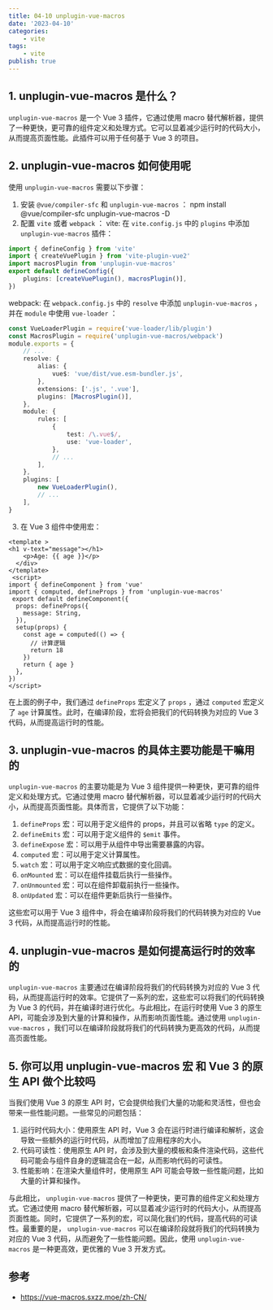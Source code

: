 ```yaml
---
title: 04-10 unplugin-vue-macros
date: '2023-04-10'
categories:
    - vite
tags:
    - vite
publish: true
---
```


## 1. unplugin-vue-macros 是什么？

`unplugin-vue-macros` 是一个 Vue 3 插件，它通过使用 macro 替代解析器，提供了一种更快，更可靠的组件定义和处理方式。它可以显着减少运行时的代码大小，从而提高页面性能。此插件可以用于任何基于 Vue 3 的项目。

## 2. unplugin-vue-macros 如何使用呢

使用 `unplugin-vue-macros` 需要以下步骤：

1. 安装 `@vue/compiler-sfc` 和 `unplugin-vue-macros` ：
   npm install @vue/compiler-sfc unplugin-vue-macros -D
2. 配置 `vite` 或者 `webpack` ：
   vite:
   在 `vite.config.js` 中的 `plugins` 中添加 `unplugin-vue-macros` 插件：

```ts
import { defineConfig } from 'vite'
import { createVuePlugin } from 'vite-plugin-vue2'
import macrosPlugin from 'unplugin-vue-macros'
export default defineConfig({
    plugins: [createVuePlugin(), macrosPlugin()],
})
```

webpack:
在 `webpack.config.js` 中的 `resolve` 中添加 `unplugin-vue-macros` ，并在 `module` 中使用 `vue-loader` ：

```ts
const VueLoaderPlugin = require('vue-loader/lib/plugin')
const MacrosPlugin = require('unplugin-vue-macros/webpack')
module.exports = {
    // ...
    resolve: {
        alias: {
            vue$: 'vue/dist/vue.esm-bundler.js',
        },
        extensions: ['.js', '.vue'],
        plugins: [MacrosPlugin()],
    },
    module: {
        rules: [
            {
                test: /\.vue$/,
                use: 'vue-loader',
            },
            // ...
        ],
    },
    plugins: [
        new VueLoaderPlugin(),
        // ...
    ],
}
```

3. 在 Vue 3 组件中使用宏：

```vue
<template >
<h1 v-text="message"></h1>
    <p>Age: {{ age }}</p>
  </div>
</template>
 <script>
import { defineComponent } from 'vue'
import { computed, defineProps } from 'unplugin-vue-macros'
 export default defineComponent({
  props: defineProps({
    message: String,
  }),
  setup(props) {
    const age = computed(() => {
      // 计算逻辑
      return 18
    })
    return { age }
  },
})
</script>

```

在上面的例子中，我们通过 `defineProps` 宏定义了 `props` ，通过 `computed` 宏定义了 `age` 计算属性。此时，在编译阶段，宏将会把我们的代码转换为对应的 Vue 3 代码，从而提高运行时的性能。

## 3. unplugin-vue-macros 的具体主要功能是干嘛用的

`unplugin-vue-macros` 的主要功能是为 Vue 3 组件提供一种更快，更可靠的组件定义和处理方式。它通过使用 macro 替代解析器，可以显着减少运行时的代码大小，从而提高页面性能。具体而言，它提供了以下功能：

1.  `defineProps` 宏：可以用于定义组件的 props，并且可以省略 `type` 的定义。
2.  `defineEmits` 宏：可以用于定义组件的 `$emit` 事件。
3.  `defineExpose` 宏：可以用于从组件中导出需要暴露的内容。
4.  `computed` 宏：可以用于定义计算属性。
5.  `watch` 宏：可以用于定义响应式数据的变化回调。
6.  `onMounted` 宏：可以在组件挂载后执行一些操作。
7.  `onUnmounted` 宏：可以在组件卸载前执行一些操作。
8.  `onUpdated` 宏：可以在组件更新后执行一些操作。

这些宏可以用于 Vue 3 组件中，将会在编译阶段将我们的代码转换为对应的 Vue 3 代码，从而提高运行时的性能。

## 4. unplugin-vue-macros 是如何提高运行时的效率的

`unplugin-vue-macros` 主要通过在编译阶段将我们的代码转换为对应的 Vue 3 代码，从而提高运行时的效率。它提供了一系列的宏，这些宏可以将我们的代码转换为 Vue 3 的代码，并在编译时进行优化。与此相比，在运行时使用 Vue 3 的原生 API，可能会涉及到大量的计算和操作，从而影响页面性能。通过使用 `unplugin-vue-macros` ，我们可以在编译阶段就将我们的代码转换为更高效的代码，从而提高页面性能。

## 5. 你可以用 unplugin-vue-macros 宏 和 Vue 3 的原生 API 做个比较吗

当我们使用 Vue 3 的原生 API 时，它会提供给我们大量的功能和灵活性，但也会带来一些性能问题。一些常见的问题包括：

1.  运行时代码大小：使用原生 API 时，Vue 3 会在运行时进行编译和解析，这会导致一些额外的运行时代码，从而增加了应用程序的大小。
2.  代码可读性：使用原生 API 时，会涉及到大量的模板和条件渲染代码，这些代码可能会与组件自身的逻辑混合在一起，从而影响代码的可读性。
3.  性能影响：在渲染大量组件时，使用原生 API 可能会导致一些性能问题，比如大量的计算和操作。

与此相比， `unplugin-vue-macros` 提供了一种更快，更可靠的组件定义和处理方式。它通过使用 macro 替代解析器，可以显着减少运行时的代码大小，从而提高页面性能。同时，它提供了一系列的宏，可以简化我们的代码，提高代码的可读性。最重要的是， `unplugin-vue-macros` 可以在编译阶段就将我们的代码转换为对应的 Vue 3 代码，从而避免了一些性能问题。因此，使用 `unplugin-vue-macros` 是一种更高效，更优雅的 Vue 3 开发方式。

## 参考

-   <a target="_blank" href="https://vue-macros.sxzz.moe/zh-CN/">https://vue-macros.sxzz.moe/zh-CN/</a>
